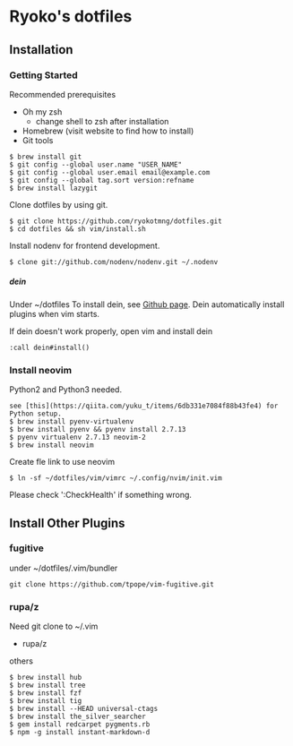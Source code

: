 # Ryoko's dotfiles
## Installation
### Getting Started
Recommended prerequisites
- Oh my zsh
  - change shell to zsh after installation
- Homebrew (visit website to find how to install)
- Git tools
```
$ brew install git
$ git config --global user.name "USER_NAME"
$ git config --global user.email email@example.com
$ git config --global tag.sort version:refname
$ brew install lazygit
```

Clone dotfiles by using git.
```
$ git clone https://github.com/ryokotmng/dotfiles.git
$ cd dotfiles && sh vim/install.sh
```

Install nodenv for frontend development.
```
$ clone git://github.com/nodenv/nodenv.git ~/.nodenv
```

##### dein
Under ~/dotfiles
To install dein, see [Github page](https://github.com/Shougo/dein.vim).
Dein automatically install plugins when vim starts.

If dein doesn't work properly, open vim and install dein
```
:call dein#install()
```

### Install neovim
Python2 and Python3 needed.
```
see [this](https://qiita.com/yuku_t/items/6db331e7084f88b43fe4) for Python setup.
$ brew install pyenv-virtualenv
$ brew install pyenv && pyenv install 2.7.13
$ pyenv virtualenv 2.7.13 neovim-2
$ brew install neovim
```
Create fle link to use neovim
```
$ ln -sf ~/dotfiles/vim/vimrc ~/.config/nvim/init.vim
```
Please check ':CheckHealth' if something wrong.

## Install Other Plugins

### fugitive
under ~/dotfiles/.vim/bundler
```
git clone https://github.com/tpope/vim-fugitive.git
```

### rupa/z
Need git clone to ~/.vim
- rupa/z

others
```
$ brew install hub
$ brew install tree
$ brew install fzf
$ brew install tig
$ brew install --HEAD universal-ctags
$ brew install the_silver_searcher
$ gem install redcarpet pygments.rb
$ npm -g install instant-markdown-d
```

